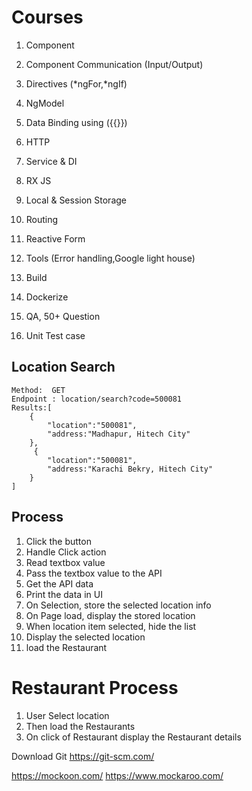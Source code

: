 # Courses
1. Component
2. Component Communication (Input/Output)
3. Directives (*ngFor,*ngIf)
4. NgModel
5. Data Binding using ({{}})
6. HTTP
7. Service & DI
8. RX JS 
9. Local & Session Storage

10. Routing
11. Reactive Form
12. Tools (Error handling,Google light house)
13. Build
14. Dockerize
15. QA, 50+ Question
16. Unit Test case

## Location Search
```
Method:  GET
Endpoint : location/search?code=500081
Results:[
    {
        "location":"500081",
        "address:"Madhapur, Hitech City"
    },
     {
        "location":"500081",
        "address:"Karachi Bekry, Hitech City"
    }
]
```
## Process
1. Click the button
2. Handle Click action
3. Read textbox value
4. Pass the textbox value to the API
5. Get the API data
6. Print the data in UI
7. On Selection, store the selected location info
8. On Page load, display the stored location
9. When location item selected, hide the list
10. Display the selected location
11. load the Restaurant

# Restaurant Process
1. User Select location
2. Then load the Restaurants
3. On click of Restaurant display the Restaurant details

Download Git
https://git-scm.com/

https://mockoon.com/
https://www.mockaroo.com/
